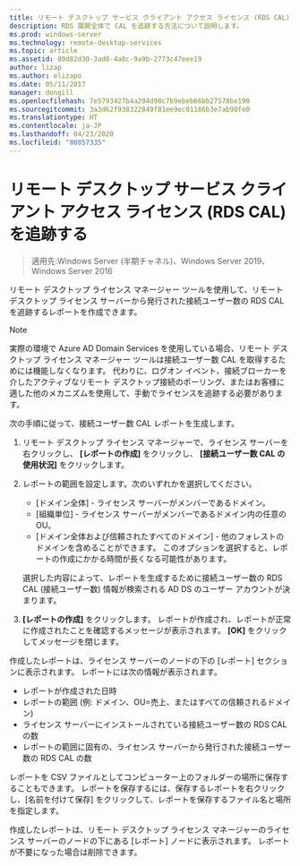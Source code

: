 ```yaml
---
title: リモート デスクトップ サービス クライアント アクセス ライセンス (RDS CAL) を追跡する
description: RDS 展開全体で CAL を追跡する方法について説明します。
ms.prod: windows-server
ms.technology: remote-desktop-services
ms.topic: article
ms.assetid: 80d82d30-3ad0-4a8c-9a9b-2773c47eee19
author: lizap
ms.author: elizapo
ms.date: 05/11/2017
manager: dongill
ms.openlocfilehash: 7e5793427b4a294d90c7b9ebeb66bb27578be190
ms.sourcegitcommit: 3a3d62f938322849f81ee9ec01186b3e7ab90fe0
ms.translationtype: HT
ms.contentlocale: ja-JP
ms.lasthandoff: 04/23/2020
ms.locfileid: "80857335"
---
```

# <a name="track-your-remote-desktop-services-client-access-licenses-rds-cals"></a>リモート デスクトップ サービス クライアント アクセス ライセンス (RDS CAL) を追跡する

>適用先:Windows Server (半期チャネル)、Windows Server 2019、Windows Server 2016

リモート デスクトップ ライセンス マネージャー ツールを使用して、リモート デスクトップ ライセンス サーバーから発行された接続ユーザー数の RDS CAL を追跡するレポートを作成できます。

> [!NOTE]
>  実際の環境で Azure AD Domain Services を使用している場合、リモート デスクトップ ライセンス マネージャー ツールは接続ユーザー数 CAL を取得するためには機能しなくなります。 代わりに、ログオン イベント、接続ブローカーを介したアクティブなリモート デスクトップ接続のポーリング、またはお客様に適した他のメカニズムを使用して、手動でライセンスを追跡する必要があります。 

次の手順に従って、接続ユーザー数 CAL レポートを生成します。

1. リモート デスクトップ ライセンス マネージャーで、ライセンス サーバーを右クリックし、 **[レポートの作成]** をクリックし、 **[接続ユーザー数 CAL の使用状況]** をクリックします。
2. レポートの範囲を設定します。次のいずれかを選択してください。
   - [ドメイン全体] - ライセンス サーバーがメンバーであるドメイン。
   - [組織単位] - ライセンス サーバーがメンバーであるドメイン内の任意の OU。
   - [ドメイン全体および信頼されたすべてのドメイン] - 他のフォレストのドメインを含めることができます。 このオプションを選択すると、レポートの作成にかかる時間が長くなる可能性があります。

   選択した内容によって、レポートを生成するために接続ユーザー数の RDS CAL (接続ユーザー数) 情報が検索される AD DS のユーザー アカウントが決まります。
3. **[レポートの作成]** をクリックします。 レポートが作成され、レポートが正常に作成されたことを確認するメッセージが表示されます。 **[OK]** をクリックしてメッセージを閉じます。

作成したレポートは、ライセンス サーバーのノードの下の [レポート] セクションに表示されます。 レポートには次の情報が表示されます。

- レポートが作成された日時
- レポートの範囲 (例: ドメイン、OU=売上、またはすべての信頼されるドメイン)
- ライセンス サーバーにインストールされている接続ユーザー数の RDS CAL の数
- レポートの範囲に固有の、ライセンス サーバーから発行された接続ユーザー数の RDS CAL の数

レポートを CSV ファイルとしてコンピューター上のフォルダーの場所に保存することもできます。 レポートを保存するには、保存するレポートを右クリックし、[名前を付けて保存] をクリックして、レポートを保存するファイル名と場所を指定します。

作成したレポートは、リモート デスクトップ ライセンス マネージャーのライセンス サーバーのノードの下にある [レポート] ノードに表示されます。 レポートが不要になった場合は削除できます。
